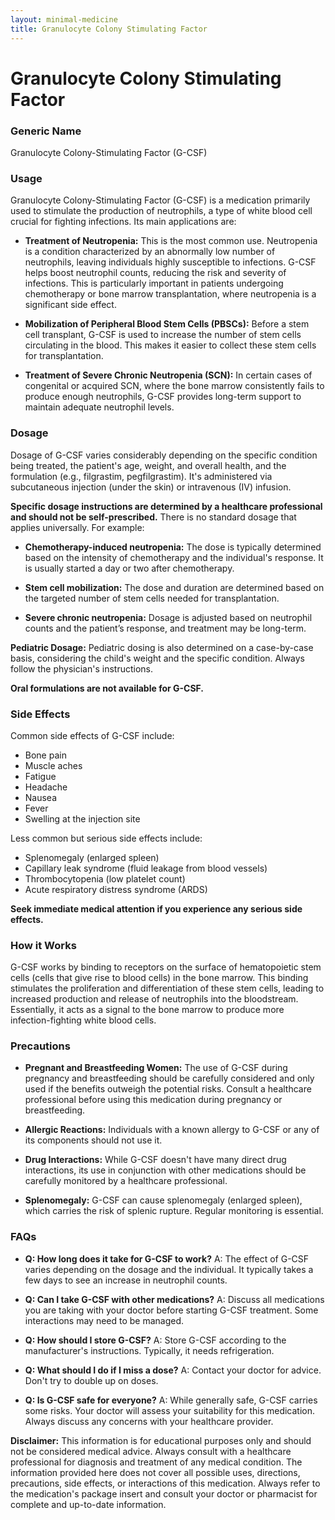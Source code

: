 ```yaml
---
layout: minimal-medicine
title: Granulocyte Colony Stimulating Factor
---
```


# Granulocyte Colony Stimulating Factor
### Generic Name
Granulocyte Colony-Stimulating Factor (G-CSF)

### Usage
Granulocyte Colony-Stimulating Factor (G-CSF) is a medication primarily used to stimulate the production of neutrophils, a type of white blood cell crucial for fighting infections.  Its main applications are:

* **Treatment of Neutropenia:** This is the most common use. Neutropenia is a condition characterized by an abnormally low number of neutrophils, leaving individuals highly susceptible to infections. G-CSF helps boost neutrophil counts, reducing the risk and severity of infections. This is particularly important in patients undergoing chemotherapy or bone marrow transplantation, where neutropenia is a significant side effect.

* **Mobilization of Peripheral Blood Stem Cells (PBSCs):** Before a stem cell transplant, G-CSF is used to increase the number of stem cells circulating in the blood. This makes it easier to collect these stem cells for transplantation.

* **Treatment of Severe Chronic Neutropenia (SCN):**  In certain cases of congenital or acquired SCN, where the bone marrow consistently fails to produce enough neutrophils, G-CSF provides long-term support to maintain adequate neutrophil levels.


### Dosage
Dosage of G-CSF varies considerably depending on the specific condition being treated, the patient's age, weight, and overall health, and the formulation (e.g., filgrastim, pegfilgrastim).  It's administered via subcutaneous injection (under the skin) or intravenous (IV) infusion.  

**Specific dosage instructions are determined by a healthcare professional and should not be self-prescribed.**  There is no standard dosage that applies universally.  For example:

* **Chemotherapy-induced neutropenia:** The dose is typically determined based on the intensity of chemotherapy and the individual's response. It is usually started a day or two after chemotherapy.

* **Stem cell mobilization:**  The dose and duration are determined based on the targeted number of stem cells needed for transplantation.

* **Severe chronic neutropenia:** Dosage is adjusted based on neutrophil counts and the patient’s response, and treatment may be long-term.

**Pediatric Dosage:** Pediatric dosing is also determined on a case-by-case basis, considering the child's weight and the specific condition. Always follow the physician's instructions.

**Oral formulations are not available for G-CSF.**


### Side Effects
Common side effects of G-CSF include:

* Bone pain
* Muscle aches
* Fatigue
* Headache
* Nausea
* Fever
* Swelling at the injection site

Less common but serious side effects include:

* Splenomegaly (enlarged spleen)
* Capillary leak syndrome (fluid leakage from blood vessels)
* Thrombocytopenia (low platelet count)
* Acute respiratory distress syndrome (ARDS)


**Seek immediate medical attention if you experience any serious side effects.**


### How it Works
G-CSF works by binding to receptors on the surface of hematopoietic stem cells (cells that give rise to blood cells) in the bone marrow. This binding stimulates the proliferation and differentiation of these stem cells, leading to increased production and release of neutrophils into the bloodstream.  Essentially, it acts as a signal to the bone marrow to produce more infection-fighting white blood cells.


### Precautions
* **Pregnant and Breastfeeding Women:** The use of G-CSF during pregnancy and breastfeeding should be carefully considered and only used if the benefits outweigh the potential risks. Consult a healthcare professional before using this medication during pregnancy or breastfeeding.

* **Allergic Reactions:**  Individuals with a known allergy to G-CSF or any of its components should not use it.

* **Drug Interactions:** While G-CSF doesn't have many direct drug interactions, its use in conjunction with other medications should be carefully monitored by a healthcare professional.

* **Splenomegaly:**  G-CSF can cause splenomegaly (enlarged spleen), which carries the risk of splenic rupture.  Regular monitoring is essential.


### FAQs

* **Q: How long does it take for G-CSF to work?**  A: The effect of G-CSF varies depending on the dosage and the individual.  It typically takes a few days to see an increase in neutrophil counts.

* **Q: Can I take G-CSF with other medications?** A:  Discuss all medications you are taking with your doctor before starting G-CSF treatment.  Some interactions may need to be managed.

* **Q: How should I store G-CSF?** A: Store G-CSF according to the manufacturer's instructions.  Typically, it needs refrigeration.

* **Q:  What should I do if I miss a dose?** A:  Contact your doctor for advice.  Don't try to double up on doses.

* **Q:  Is G-CSF safe for everyone?** A:  While generally safe, G-CSF carries some risks.  Your doctor will assess your suitability for this medication.  Always discuss any concerns with your healthcare provider.

**Disclaimer:** This information is for educational purposes only and should not be considered medical advice.  Always consult with a healthcare professional for diagnosis and treatment of any medical condition.  The information provided here does not cover all possible uses, directions, precautions, side effects, or interactions of this medication.  Always refer to the medication's package insert and consult your doctor or pharmacist for complete and up-to-date information.
